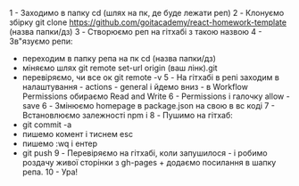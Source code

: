 1 - Заходимо в папку cd (шлях на пк, де буде лежати реп) 2 - Клонуємо збірку git
clone https://github.com/goitacademy/react-homework-template (назва папки/дз)
3 - Створюємо реп на гітхабі з такою назвою 4 - Зв"язуємо репи:

- переходим в папку репа на пк cd (назва папки/дз)
- міняємо шлях git remote set-url origin (ваш лінк).git
- перевіряємо, чи все ок git remote -v 5 - На гітхабі в репі заходим в
  налаштування - actions - general і йдемо вниз - в Workflow Permissions
  обираємо Read and Write 6 - Permissions і галочку allow - save 6 - Змінюємо
  homepage в package.json на свою в вс коді 7 - Встановлюємо залежності npm i
  8 - Пушимо на гітхаб:
- git commit -a
- пишемо комент і тиснем esc
- пишемо :wq і ентер
- git push 9 - Перевіряємо на гітхабі, коли запушилося - і робимо роздачу живої
  сторінки з gh-pages + додаємо посилання в шапку репа. 10 - Ура!
